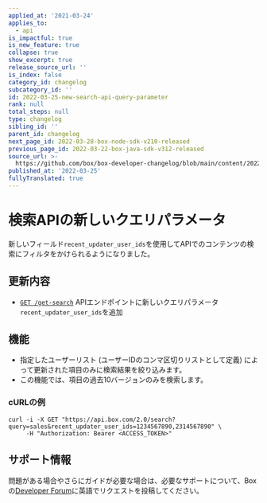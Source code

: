 ```yaml
---
applied_at: '2021-03-24'
applies_to:
  - api
is_impactful: true
is_new_feature: true
collapse: true
show_excerpt: true
release_source_url: ''
is_index: false
category_id: changelog
subcategory_id: ''
id: 2022-03-25-new-search-api-query-parameter
rank: null
total_steps: null
type: changelog
sibling_id: ''
parent_id: changelog
next_page_id: 2022-03-28-box-node-sdk-v210-released
previous_page_id: 2022-03-22-box-java-sdk-v312-released
source_url: >-
  https://github.com/box/box-developer-changelog/blob/main/content/2022/03-25-new-search-api-query-parameter.md
published_at: '2022-03-25'
fullyTranslated: true
---
```

# 検索APIの新しいクエリパラメータ

新しいフィールド`recent_updater_user_ids`を使用してAPIでのコンテンツの検索にフィルタをかけられるようになりました。

<!-- more -->

## 更新内容

* [`GET /get-search`][2] APIエンドポイントに新しいクエリパラメータ`recent_updater_user_ids`を追加

## 機能

* 指定したユーザーリスト (ユーザーIDのコンマ区切りリストとして定義) によって更新された項目のみに検索結果を絞り込みます。
* この機能では、項目の過去10バージョンのみを検索します。

### cURLの例

```curl
curl -i -X GET "https://api.box.com/2.0/search?query=sales&recent_updater_user_ids=1234567890,2314567890" \
     -H "Authorization: Bearer <ACCESS_TOKEN>"
```

## サポート情報

問題がある場合やさらにガイドが必要な場合は、必要なサポートについて、Boxの[Developer Forum][1]に英語でリクエストを投稿してください。

[1]: https://support.box.com/hc/en-us/community/topics/360001932973-Platform-and-Developer-Forum

[2]: e://get-search/#param-recent_updater_user_ids
